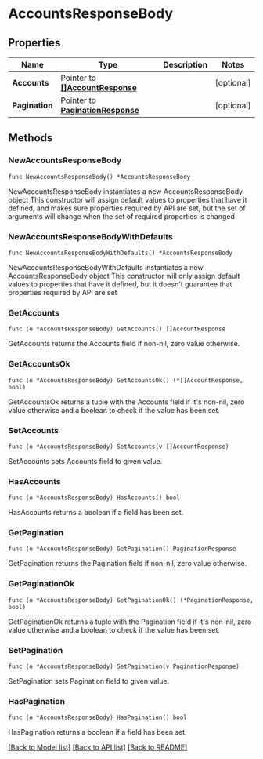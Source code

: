 # AccountsResponseBody

## Properties

Name | Type | Description | Notes
------------ | ------------- | ------------- | -------------
**Accounts** | Pointer to [**[]AccountResponse**](AccountResponse.md) |  | [optional] 
**Pagination** | Pointer to [**PaginationResponse**](PaginationResponse.md) |  | [optional] 

## Methods

### NewAccountsResponseBody

`func NewAccountsResponseBody() *AccountsResponseBody`

NewAccountsResponseBody instantiates a new AccountsResponseBody object
This constructor will assign default values to properties that have it defined,
and makes sure properties required by API are set, but the set of arguments
will change when the set of required properties is changed

### NewAccountsResponseBodyWithDefaults

`func NewAccountsResponseBodyWithDefaults() *AccountsResponseBody`

NewAccountsResponseBodyWithDefaults instantiates a new AccountsResponseBody object
This constructor will only assign default values to properties that have it defined,
but it doesn't guarantee that properties required by API are set

### GetAccounts

`func (o *AccountsResponseBody) GetAccounts() []AccountResponse`

GetAccounts returns the Accounts field if non-nil, zero value otherwise.

### GetAccountsOk

`func (o *AccountsResponseBody) GetAccountsOk() (*[]AccountResponse, bool)`

GetAccountsOk returns a tuple with the Accounts field if it's non-nil, zero value otherwise
and a boolean to check if the value has been set.

### SetAccounts

`func (o *AccountsResponseBody) SetAccounts(v []AccountResponse)`

SetAccounts sets Accounts field to given value.

### HasAccounts

`func (o *AccountsResponseBody) HasAccounts() bool`

HasAccounts returns a boolean if a field has been set.

### GetPagination

`func (o *AccountsResponseBody) GetPagination() PaginationResponse`

GetPagination returns the Pagination field if non-nil, zero value otherwise.

### GetPaginationOk

`func (o *AccountsResponseBody) GetPaginationOk() (*PaginationResponse, bool)`

GetPaginationOk returns a tuple with the Pagination field if it's non-nil, zero value otherwise
and a boolean to check if the value has been set.

### SetPagination

`func (o *AccountsResponseBody) SetPagination(v PaginationResponse)`

SetPagination sets Pagination field to given value.

### HasPagination

`func (o *AccountsResponseBody) HasPagination() bool`

HasPagination returns a boolean if a field has been set.


[[Back to Model list]](../README.md#documentation-for-models) [[Back to API list]](../README.md#documentation-for-api-endpoints) [[Back to README]](../README.md)


